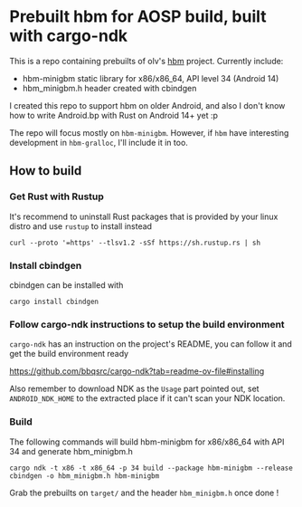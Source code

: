 # Prebuilt hbm for AOSP build, built with cargo-ndk

This is a repo containing prebuilts of olv's [hbm](https://gitlab.freedesktop.org/olv/hbm) project. Currently include:
- hbm-minigbm static library for x86/x86_64, API level 34 (Android 14)
- hbm_minigbm.h header created with cbindgen

I created this repo to support hbm on older Android, and also I don't know how to write Android.bp with Rust on Android 14+ yet :p

The repo will focus mostly on `hbm-minigbm`. However, if `hbm` have interesting development in `hbm-gralloc`, I'll include it in too.

## How to build

### Get Rust with Rustup

It's recommend to uninstall Rust packages that is provided by your linux distro and use `rustup` to install instead

```
curl --proto '=https' --tlsv1.2 -sSf https://sh.rustup.rs | sh
```

### Install cbindgen

cbindgen can be installed with

```
cargo install cbindgen
```

### Follow cargo-ndk instructions to setup the build environment

`cargo-ndk` has an instruction on the project's README, you can follow it and get the build environment ready

https://github.com/bbqsrc/cargo-ndk?tab=readme-ov-file#installing

Also remember to download NDK as the `Usage` part pointed out, set `ANDROID_NDK_HOME` to the extracted place if it can't scan your NDK location.

### Build

The following commands will build hbm-minigbm for x86/x86_64 with API 34 and generate hbm_minigbm.h

```
cargo ndk -t x86 -t x86_64 -p 34 build --package hbm-minigbm --release
cbindgen -o hbm_minigbm.h hbm-minigbm
```

Grab the prebuilts on `target/` and the header `hbm_minigbm.h` once done !
